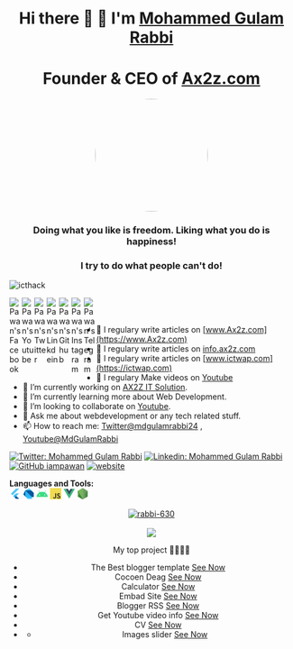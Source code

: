 <h1 align="center">Hi there 👋 👋 I'm <a target="_blank" href="https://facebook.com/rabbi630">Mohammed Gulam Rabbi</a></h1>
<h1 align="center">Founder & CEO of <a target="_blank" href="https://www.google.com/search?q=site:Ax2z.com">Ax2z.com</a></h1>
<div align="center" class="center" style="width:200px;height:200px;margin:0 auto;border-radius: 50%; overflow: hidden;align-items: center;">
    <img src="[https://pbs.twimg.com/profile_images/1562140158467911681/RIlig7xc_400x400.jpg](https://i.imgur.com/q9cvD0Y.png)" style="width:100%;height:100%" alt="">
</div>

<h3 align="center">Doing what you like is freedom. Liking what you do is happiness!</h3>
<h3 align="center">I try to do what people can't do!</h3>

<p align="left"> <img src="https://komarev.com/ghpvc/?username=rabbi-630&label=Views&color=blue&style=plastic" alt="icthack" /> </p>

<a href="https://www.facebook.com/rabbi630/">
  <img align="left" alt="Pawan's Facebook" width="22px" src="https://cdn.jsdelivr.net/npm/simple-icons@v3/icons/facebook.svg" />
</a>
<a href="https://www.youtube.com/MdGulamRabbi/">
  <img align="left" alt="Pawan's Youtube" width="22px" src="https://cdn.jsdelivr.net/npm/simple-icons@v3/icons/youtube.svg" />
</a>
<a href="https://twitter.com/mdgulamrabbi24">
  <img align="left" alt="Pawan's Twitter" width="22px" src="https://cdn.jsdelivr.net/npm/simple-icons@v3/icons/twitter.svg" />
</a>
<a href="https://linkedin.com/in/mdgulamrabbi">
  <img align="left" alt="Pawan's Linkdein" width="22px" src="https://cdn.jsdelivr.net/npm/simple-icons@v3/icons/linkedin.svg" />
</a>

<a href="https://github.com/rabbi-630">
  <img align="left" alt="Pawan's Github" width="22px" src="https://cdn.jsdelivr.net/npm/simple-icons@v3/icons/github.svg" />
</a>
<a href="https://instagram.com/rabbi.630/">
  <img align="left" alt="Pawan's Instagram" width="22px" src="https://cdn.jsdelivr.net/npm/simple-icons@v3/icons/instagram.svg" />
</a>
<a href="https://t.me/rabbi630">
  <img align="left" alt="Pawan's Telegram" width="22px" src="https://cdn.jsdelivr.net/npm/simple-icons@v3/icons/telegram.svg" />
</a>


<br/>
<br/>

- 📝 I regulary write articles on [www.Ax2z.com](https://www.Ax2z.com)
- 📝 I regulary write articles on [info.ax2z.com](https://info.ax2z.com/) 
- 📝 I regulary write articles on [www.ictwap.com](https://ictwap.com) 
- 📝 I regulary Make videos on [Youtube](https://www.youtube.com/c/MdGulamRabbi)
- 🔭 I’m currently working on [AX2Z IT Solution](https://www.AX2Z.com/).
- 🌱 I’m currently learning more about Web Development.
- 👯 I’m looking to collaborate on [Youtube](https://youtube.com/MdGulamRabbi).
- 💬 Ask me about webdevelopment or any tech related stuff.
- 📫 How to reach me: [Twitter@mdgulamrabbi24](https://twitter.com/mdgulamrabbi24) , [Youtube@MdGulamRabbi](https://youtube.com/MdGulamRabbi)

[![Twitter: Mohammed Gulam Rabbi](https://img.shields.io/twitter/follow/mdgulamrabbi24?style=social)](https://twitter.com/mdgulamrabbi24)
[![Linkedin: Mohammed Gulam Rabbi](https://img.shields.io/badge/-mdgulam-blue?style=flat-square&logo=Linkedin&logoColor=white&link=https://www.linkedin.com/in/mdgulamrabbi/)](https://www.linkedin.com/in/mdgulamrabbi/)
[![GitHub iampawan](https://img.shields.io/github/followers/mdgulamrabbi?label=follow&style=social)](https://github.com/rabbi-630)
[![website](https://img.shields.io/badge/PortfolioWebsite-icthack.com-2648ff?style=flat-square&logo=google-chrome)](https://www.tenask.com/)

**Languages and Tools:**  
<code><img height="20" src="https://raw.githubusercontent.com/github/explore/80688e429a7d4ef2fca1e82350fe8e3517d3494d/topics/flutter/flutter.png"></code>
<code><img height="20" src="https://raw.githubusercontent.com/github/explore/80688e429a7d4ef2fca1e82350fe8e3517d3494d/topics/dart/dart.png"></code>
<code><img height="20" src="https://raw.githubusercontent.com/github/explore/80688e429a7d4ef2fca1e82350fe8e3517d3494d/topics/android/android.png"></code>
<code><img height="20" src="https://raw.githubusercontent.com/github/explore/80688e429a7d4ef2fca1e82350fe8e3517d3494d/topics/javascript/javascript.png"></code>
<code><img height="20" src="https://raw.githubusercontent.com/github/explore/80688e429a7d4ef2fca1e82350fe8e3517d3494d/topics/vue/vue.png"></code>
<code><img height="20" src="https://raw.githubusercontent.com/github/explore/80688e429a7d4ef2fca1e82350fe8e3517d3494d/topics/nodejs/nodejs.png"></code> 

<a align="center" href="https://github.com/rabbi-630">
<p align="center"> <img src="https://github-readme-stats.vercel.app/api?username=rabbi-630&show_icons=true" alt="rabbi-630" /> </p>
</a>
<a align="center" href="https://github.com/rabbi-630">
<p align="center">  <img align="center" src="https://github-readme-stats.vercel.app/api/top-langs/?username=rabbi-630&theme=light&hide_langs_below=1" /> </p>
</a>


<div align="center">

My top project 🧡💛💙💜
- The Best blogger template [See Now](https://rabbi-630.github.io/the-best-blogger-template/) 
- Cocoen Deag [See Now](https://rabbi-630.github.io/CocoenDeag/) 
- Calculator [See Now](https://rabbi-630.github.io/calculator2/) 
- Embad Site [See Now](https://rabbi-630.github.io/embadsite/) 
- Blogger RSS [See Now](https://rabbi-630.github.io/bloggerRssFeed/)
- Get Youtube video info [See Now](https://rabbi-630.github.io/Get-Youtube-video-information/)
- CV [See Now](https://link.icthack.com/)
- - Images slider [See Now](https://template10.icthack.info/)






</div>


